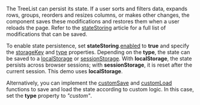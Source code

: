 The TreeList can persist its state. If a user sorts and filters data, expands rows, groups, reorders and resizes columns, or makes other changes, the component saves these modifications and restores them when a user reloads the page. Refer to the [stateStoring](/Documentation/ApiReference/UI_Components/dxTreeList/Configuration/stateStoring/) article for a full list of modifications that can be saved.
<!--split-->

To enable state persistence, set **stateStoring**.[enabled](/Documentation/ApiReference/UI_Components/dxTreeList/Configuration/stateStoring/#enabled) to **true** and specify the [storageKey](/Documentation/ApiReference/UI_Components/dxTreeList/Configuration/stateStoring/#storageKey) and [type](/Documentation/ApiReference/UI_Components/dxTreeList/Configuration/stateStoring/#type) properties. Depending on the **type**, the state can be saved to a <a href="https://developer.mozilla.org/en-US/docs/Web/API/Window/localStorage" target="_blank">localStorage</a> or <a href="https://developer.mozilla.org/en-US/docs/Web/API/Window/sessionStorage" target="_blank">sessionStorage</a>. With **localStorage**, the state persists across browser sessions; with **sessionStorage**, it is reset after the current session. This demo uses **localStorage**.

Alternatively, you can implement the [customSave](/Documentation/ApiReference/UI_Components/dxTreeList/Configuration/stateStoring/#customSave) and [customLoad](/Documentation/ApiReference/UI_Components/dxTreeList/Configuration/stateStoring/#customLoad) functions to save and load the state according to custom logic. In this case, set the **type** property to *"custom"*.
